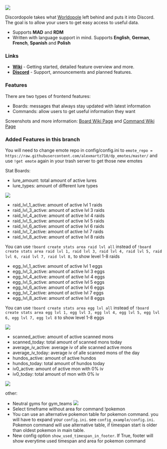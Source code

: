 ![](https://media.discordapp.net/attachments/523253670700122144/694301358018396202/dp_maybee.png)

Discordopole takes what [Worldopole](https://github.com/brusselopole/Worldopole) left behind and puts it into Discord. The goal is to allow your users to get easy access to useful data.

- Supports **MAD** and **RDM**
- Written with language support in mind. Supports **English**, **German**, **French**, **Spanish** and **Polish**

### Links
- [**Wiki**](https://github.com/ccev/Discordopole/wiki) - Getting started, detailed feature overview and more.
- [**Discord**](https://discord.gg/cnT8Dmz) - Support, announcements and planned features.

### Features
There are two types of frontend features:
- Boards: messages that always stay updated with latest information
- Commands: allow users to get useful information they want

Screenshots and more information: [Board Wiki Page](https://github.com/ccev/Discordopole/wiki/Boards) and [Command Wiki Page](https://github.com/ccev/Discordopole/wiki/Commands)

### Added Features in this branch
You will need to change emote repo in config/config.ini to `emote_repo = https://raw.githubusercontent.com/alexmartz710/dp_emotes/master/` and use `!get emote` again in your trash server to get those new emotes

Stat Boards:
- lure_amount: total amount of active lures
- lure_types: amount of different lure types

![](https://i.imgur.com/sJESVBr.png)

- raid_lvl_1_active: amount of active lvl 1 raids
- raid_lvl_3_active: amount of active lvl 3 raids
- raid_lvl_4_active: amount of active lvl 4 raids
- raid_lvl_5_active: amount of active lvl 5 raids
- raid_lvl_6_active: amount of active lvl 6 raids
- raid_lvl_7_active: amount of active lvl 7 raids
- raid_lvl_8_active: amount of active lvl 8 raids

You can use `!board create stats area raid lvl all` instead of `!board create stats area raid lvl 1, raid lvl 3, raid lvl 4, raid lvl 5, raid lvl 6, raid lvl 7, raid lvl 8,` to show level 1-8 raids

- egg_lvl_1_active: amount of active lvl 1 eggs
- egg_lvl_3_active: amount of active lvl 3 eggs
- egg_lvl_4_active: amount of active lvl 4 eggs
- egg_lvl_5_active: amount of active lvl 5 eggs
- egg_lvl_6_active: amount of active lvl 6 eggs
- egg_lvl_7_active: amount of active lvl 7 eggs
- egg_lvl_8_active: amount of active lvl 8 eggs

You can use `!board create stats area egg lvl all` instead of `!board create stats area egg lvl 1, egg lvl 3, egg lvl 4, egg lvl 5, egg lvl 6, egg lvl 7, egg lvl 8` to show level 1-8 eggs

![](https://i.imgur.com/IWy0nzN.png)

- scanned_active: amount of active scanned mons
- scanned_today: total amount of scanned mons today
- average_iv_active: average iv of alle scanned active mons
- average_iv_today: average iv of alle scanned mons of the day
- hundos_active: amount of active hundos
- hundos_today: total amount of hundos today
- iv0_active: amount of active mon with 0% iv
- iv0_today: total amount of mon with 0% iv

![](https://i.imgur.com/TiplrNK.png)

other:
- Neutral gyms for gym_teams ![](http://puu.sh/FKtrr/d7ff1ccf4c.png)
- Select timeframe without area for command !pokemon
- You can use an alternative pokemon table for pokemon command. you will have to expand your `config.ini`. see `config_example/config.ini`. Pokemon command will use alternative table, if timespan start is older than oldest pokemon in main table. 
- New config option `show_used_timespan_in_footer`. If True, footer will show everytime used timespan and area for pokemon command
